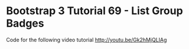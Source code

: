 Bootstrap 3 Tutorial 69 - List Group Badges
===========================================

Code for the following video tutorial http://youtu.be/Gk2hMjQLIAg
